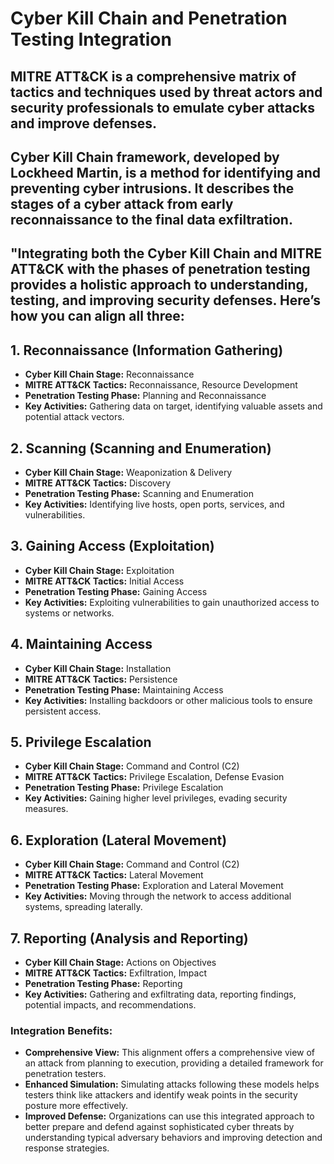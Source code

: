 # Cyber Kill Chain and Penetration Testing Integration

## MITRE ATT&CK is a comprehensive matrix of tactics and techniques used by threat actors and security professionals to emulate cyber attacks and improve defenses.
## Cyber Kill Chain framework, developed by Lockheed Martin, is a method for identifying and preventing cyber intrusions. It describes the stages of a cyber attack from early reconnaissance to the final data exfiltration. 
## "Integrating both the Cyber Kill Chain and MITRE ATT&CK with the phases of penetration testing provides a holistic approach to understanding, testing, and improving security defenses. Here’s how you can align all three:

## 1. Reconnaissance (Information Gathering)
- **Cyber Kill Chain Stage:** Reconnaissance
- **MITRE ATT&CK Tactics:** Reconnaissance, Resource Development
- **Penetration Testing Phase:** Planning and Reconnaissance
- **Key Activities:** Gathering data on target, identifying valuable assets and potential attack vectors.

## 2. Scanning (Scanning and Enumeration)
- **Cyber Kill Chain Stage:** Weaponization & Delivery
- **MITRE ATT&CK Tactics:** Discovery
- **Penetration Testing Phase:** Scanning and Enumeration
- **Key Activities:** Identifying live hosts, open ports, services, and vulnerabilities.

## 3. Gaining Access (Exploitation)
- **Cyber Kill Chain Stage:** Exploitation
- **MITRE ATT&CK Tactics:** Initial Access
- **Penetration Testing Phase:** Gaining Access
- **Key Activities:** Exploiting vulnerabilities to gain unauthorized access to systems or networks.

## 4. Maintaining Access
- **Cyber Kill Chain Stage:** Installation
- **MITRE ATT&CK Tactics:** Persistence
- **Penetration Testing Phase:** Maintaining Access
- **Key Activities:** Installing backdoors or other malicious tools to ensure persistent access.

## 5. Privilege Escalation
- **Cyber Kill Chain Stage:** Command and Control (C2)
- **MITRE ATT&CK Tactics:** Privilege Escalation, Defense Evasion
- **Penetration Testing Phase:** Privilege Escalation
- **Key Activities:** Gaining higher level privileges, evading security measures.

## 6. Exploration (Lateral Movement)
- **Cyber Kill Chain Stage:** Command and Control (C2)
- **MITRE ATT&CK Tactics:** Lateral Movement
- **Penetration Testing Phase:** Exploration and Lateral Movement
- **Key Activities:** Moving through the network to access additional systems, spreading laterally.

## 7. Reporting (Analysis and Reporting)
- **Cyber Kill Chain Stage:** Actions on Objectives
- **MITRE ATT&CK Tactics:** Exfiltration, Impact
- **Penetration Testing Phase:** Reporting
- **Key Activities:** Gathering and exfiltrating data, reporting findings, potential impacts, and recommendations.

### Integration Benefits:

- **Comprehensive View:** This alignment offers a comprehensive view of an attack from planning to execution, providing a detailed framework for penetration testers.
- **Enhanced Simulation:** Simulating attacks following these models helps testers think like attackers and identify weak points in the security posture more effectively.
- **Improved Defense:** Organizations can use this integrated approach to better prepare and defend against sophisticated cyber threats by understanding typical adversary behaviors and improving detection and response strategies.
